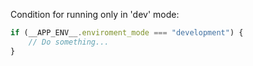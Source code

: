 Condition for running only in 'dev' mode:
```javascript
if (__APP_ENV__.enviroment_mode === "development") {
	// Do something...
}
```